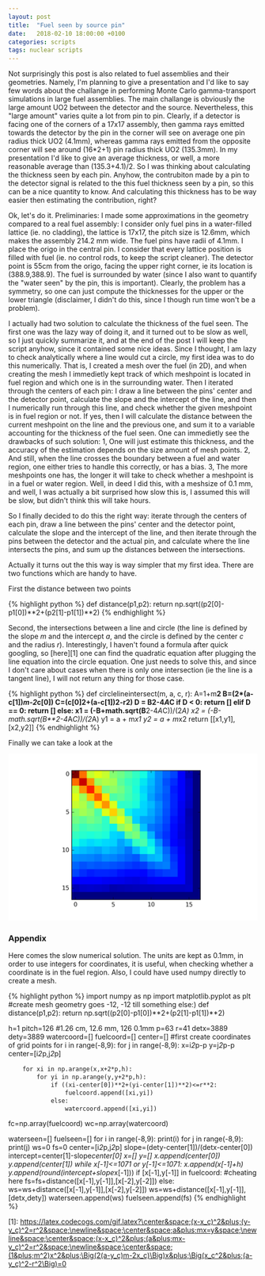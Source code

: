 ```yaml
---
layout: post
title:  "Fuel seen by source pin"
date:   2018-02-10 18:00:00 +0100
categories: scripts
tags: nuclear scripts
---
```


Not surprisingly this post is also related to fuel assemblies and their geometries. Namely, I'm planning to give a presentation and I'd like to say few words about the challange in performing Monte Carlo gamma-transport simulations in large fuel assemblies. The main challange is obviously the large amount UO2 between the detector and the source. Nevertheless, this "large amount" varies quite a lot from pin to pin. Clearly, if a detector is facing one of the corners of a 17x17 assembly, then gamma rays emitted towards the detector by the pin in the corner will see on average one pin radius thick UO2 (4.1mm), whereas gamma rays emitted from the opposite corner will see around (16*2+1) pin radius thick UO2 (135.3mm). In my presentation I'd like to give an average thickness, or well, a more reasonable average than (135.3+4.1)/2. So I was thinking about calculating the thickness seen by each pin. Anyhow, the contrubiton made by a pin to the detector signal is related to the this fuel thickness seen by a pin, so this can be a nice quantity to know. And calculating this thickness has to be way easier then estimating the contribution, right?



Ok, let's do it. Preliminaries: I made some approximations in the geometry compared to a real fuel assembly: I consider only fuel pins in a water-filled lattice (ie. no cladding), the lattice is 17x17, the pitch size is 12.6mm, which makes the assembly 214.2 mm wide. The fuel pins have radii of 4.1mm. I place the origo in the central pin. I consider that every lattice position is filled with fuel (ie. no control rods, to keep the script cleaner). The detector point is 55cm from the origo, facing the upper right corner, ie its location is (388.9,388.9). The fuel is surrounded by water (since I also want to quantify the "water seen" by the pin, this is important). Clearly, the problem has a symmetry, so one can just compute the thicknesses for the upper or the lower triangle (disclaimer, I didn't do this, since I though run time won't be a problem).

I actually had two solution to calculate the thickness of the fuel seen. The first one was the lazy way of doing it, and it turned out to be slow as well, so I just quickly summarize it, and at the end of the post I will keep the script anyhow, since it contained some nice ideas. Since I thought, I am lazy to check analytically where a line would cut a circle, my first idea was to do this numerically. That is, I created a mesh over the fuel (in 2D), and when creating the mesh I immedietly kept track of which meshpoint is located in fuel region and which one is in the surrounding water. Then I iterated through the centers of each pin: I draw a line between the pins' center and the detector point, calculate the slope and the intercept of the line, and then I numerically run through this line, and check whether the given meshpoint is in fuel region or not. If yes, then I will calculate the distance between the current meshpoint on the line and the previous one, and sum it to a variable accounting for the thickness of the fuel seen. One can immedietly see the drawbacks of such solution: 1, One will just estimate this thickness, and the accuracy of the estimation depends on the size amount of mesh points. 2, And still, when the line crosses the boundary between a fuel and water region, one either tries to handle this correctly, or has a bias. 3, The more meshpoints one has, the longer it will take to check whether a meshpoint is in a fuel or water region. Well, in deed I did this, with a meshsize of 0.1 mm, and well, I was actually a bit surprised how slow this is, I assumed this will be slow, but didn't think this will take hours.

So I finally decided to do this the right way: iterate through the centers of each pin, draw a line between the pins' center and the detector point, calculate the slope and the intercept of the line, and then iterate through the pins between the detector and the actual pin, and calculate where the line intersects the pins, and sum up the distances between the intersections.

Actually it turns out the this way is way simpler that my first idea. There are two functions which are handy to have.

First the distance between two points

{% highlight python %}
def distance(p1,p2):
    return np.sqrt((p2[0]-p1[0])**2+(p2[1]-p1[1])**2)
{% endhighlight %}

Second, the intersections between a line and circle (the line is defined by the slope _m_ and the intercept _a_, and the circle is defined by the center _c_ and the radius _r_). Interestingly, I haven't found a formula after quick googling, so [here][1] one can find the quadratic equation after plugging the line equation into the circle equation. One just needs to solve this, and since I don't care about cases when there is only one intersection (ie the line is a tangent line), I will not return any thing for those case.

{% highlight python %}
def circlelineintersect(m, a, c, r):
    A=1+m**2
    B=(2*(a-c[1])*m-2*c[0])
    C=(c[0]**2+(a-c[1])**2-r**2)
    D = B**2-4*A*C
    if D < 0:
        return []
    elif D == 0:
        return []
    else:
        x1 = (-B+math.sqrt(B**2-4*A*C))/(2*A)
        x2 = (-B-math.sqrt(B**2-4*A*C))/(2*A)
        y1 = a + m*x1
        y2 = a + m*x2
        return [[x1,y1],[x2,y2]]
{% endhighlight %}

Finally we can take a look at the

![alt text][fuel]

### Appendix

Here comes the slow numerical solution. The units are kept as 0.1mm, in order to use integers for coordinates, it is useful, when checking whether a coordinate is in the fuel region. Also, I could have used numpy directly to create a mesh.

{% highlight python %}
import numpy as np
import matplotlib.pyplot as plt
#create mesh geometry goes -12, -12 till something else:)
def distance(p1,p2):
    return np.sqrt((p2[0]-p1[0])**2+(p2[1]-p1[1])**2)
    
h=1
pitch=126  #1.26 cm, 12.6 mm, 126 0.1mm
p=63
r=41
detx=3889
dety=3889
watercoord=[]
fuelcoord=[]
center=[]
#first create coordinates of grid points
for i in range(-8,9):
    for j in range(-8,9):
        x=i*2*p-p
        y=j*2*p-p
        center=[i*2*p,j*2*p]
        
        for xi in np.arange(x,x+2*p,h):
            for yi in np.arange(y,y+2*p,h):
                if ((xi-center[0])**2+(yi-center[1])**2)<=r**2:
                    fuelcoord.append([xi,yi])
                else:
                    watercoord.append([xi,yi])
fc=np.array(fuelcoord)
wc=np.array(watercoord)


waterseen=[]
fuelseen=[]
for i in range(-8,9):
    print(i)
    for j in range(-8,9):
        print(j)
        ws=0
        fs=0
        center=[i*2*p,j*2*p]
        slope=(dety-center[1])/(detx-center[0])
        intercept=center[1]-slope*center[0]
        x=[]
        y=[]
        x.append(center[0])
        y.append(center[1])
        while x[-1]<=1071 or y[-1]<=1071:
            x.append(x[-1]+h)
            y.append(round(intercept+slope*x[-1]))
            if [x[-1],y[-1]] in fuelcoord:  #cheating here
                fs=fs+distance([x[-1],y[-1]],[x[-2],y[-2]])
            else:
                ws=ws+distance([x[-1],y[-1]],[x[-2],y[-2]])
        ws=ws+distance([x[-1],y[-1]],[detx,dety])
        waterseen.append(ws)
        fuelseen.append(fs)
{% endhighlight %}

[1]: https://latex.codecogs.com/gif.latex?\center&space;(x-x_c)^2&plus;(y-y_c)^2=r^2&space;\newline&space;\center&space;a&plus;mx=y&space;\newline&space;\center&space;(x-x_c)^2&plus;(a&plus;mx-y_c)^2=r^2&space;\newline&space;\center&space;(1&plus;m^2)x^2&plus;\Big(2(a-y_c)m-2x_c)\Big)x&plus;\Big(x_c^2&plus;(a-y_c)^2-r^2\Big)=0

[fuel]: https://github.com/ezsolti/ezsolti.github.io/blob/master/_posts/images/thicknessseenby.png "thickness seen by pins"


